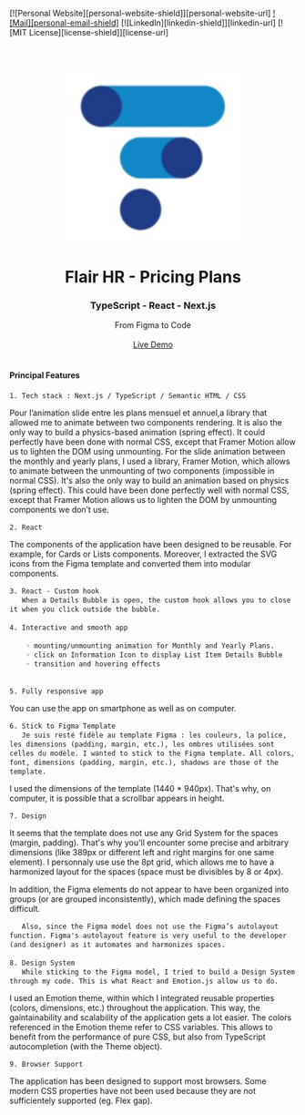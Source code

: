 <!--
*** Useful links for the README.md file's redaction
*** https://shields.io/ - Shields.
*** https://emojipedia.org/ - Emojis.
*** https://github.com/othneildrew/Best-README-Template - General Inspiration for this file.
-->

<!-- PROJECT SHIELDS -->
<!--
*** Reference links are enclosed in brackets [ ] instead of parentheses ( ).
*** See the bottom of this document for the declaration of the reference variables.
*** This is an optional, concise syntax to use.
*** https://www.markdownguide.org/basic-syntax/#reference-style-links
*** It is possible to use a personal logo, as for the Personal Website shield :
*** Convert the logo to base 64 (https://b64.io/), then include it as explained on
*** https://shields.io/.
-->

[![Personal Website][personal-website-shield]][personal-website-url]
[![Mail][personal-email-shield]](mailto:cyrilo.dev@gmail.com)
[![LinkedIn][linkedin-shield]][linkedin-url]
[![MIT License][license-shield]][license-url]

<br/>
<!-- PROJECT LOGO -->
<br/>
<p align="center">
      <a href="https://flair-test.vercel.app/">
        <img src="./public/flair-icon.png" alt="Flair's Logo" width="300">
    </a>
</p>

<h1 align="center">Flair HR - Pricing Plans</h1>
<h3 align="center">TypeScript - React - Next.js</h3>

<p align="center">
    From Figma to Code<br/><br/>
    <a href="https://flair-test.vercel.app/">Live Demo</a><br/><br/>
</p>


<!-- PRINCIPAL FEATURES -->

#### Principal Features



    1. Tech stack : Next.js / TypeScript / Semantic HTML / CSS
Pour l’animation slide entre les plans mensuel et annuel,a library that allowed me to animate between two components rendering. It is also the only way to build a physics-based animation (spring effect).
It could perfectly have been done with normal CSS, except that Framer Motion allow us to lighten the DOM using unmounting.
For the slide animation between the monthly and yearly plans, I used a library, Framer Motion, which allows to animate between the unmounting of two components (impossible in normal CSS). It's also the only way to build an animation based on physics (spring effect). This could have been done perfectly well with normal CSS, except that Framer Motion allows us to lighten the DOM by unmounting components we don’t use.


    2. React
The components of the application have been designed to be reusable. For example, for Cards or Lists components. Moreover, I extracted the SVG icons from the Figma template and converted them into modular components.


    3. React - Custom hook
       When a Details Bubble is open, the custom hook allows you to close it when you click outside the bubble.

    4. Interactive and smooth app 

        ◦ mounting/unmounting animation for Monthly and Yearly Plans.
        ◦ click on Information Icon to display List Item Details Bubble
        ◦ transition and hovering effects


    5. Fully responsive app
You can use the app on smartphone as well as on computer.

    6. Stick to Figma Template
       Je suis resté fidèle au template Figma : les couleurs, la police, les dimensions (padding, margin, etc.), les ombres utilisées sont celles du modèle. I wanted to stick to the Figma template. All colors, font, dimensions (padding, margin, etc.), shadows are those of the template.

I used the dimensions of the template (1440 * 940px). That's why, on computer, it is possible that a scrollbar appears in height.

    7. Design
It seems that the template does not use any Grid System for the spaces (margin, padding). That's why you'll encounter some precise and arbitrary dimensions (like 389px or different left and right margins for one same element).
I personnaly use use the 8pt grid, which allows me to have a harmonized layout for the spaces (space must be divisibles by 8 or 4px).

In addition, the Figma elements do not appear to have been organized into groups (or are grouped inconsistently), which made defining the spaces difficult.

       Also, since the Figma model does not use the Figma’s autolayout function. Figma's autolayout feature is very useful to the developer (and designer) as it automates and harmonizes spaces.

    8. Design System
       While sticking to the Figma model, I tried to build a Design System through my code. This is what React and Emotion.js allow us to do.
I used an Emotion theme, within which I integrated reusable properties (colors, dimensions, etc.) throughout the application. This way, the gaintainability and scalability of the application gets a lot easier.
The colors referenced in the Emotion theme refer to CSS variables. This allows to benefit from the performance of pure CSS, but also from TypeScript autocompletion (with the Theme object).


    9. Browser Support
The application has been designed to support most browsers. Some modern CSS properties have not been used because they are not sufficientely supported (eg. Flex gap).
